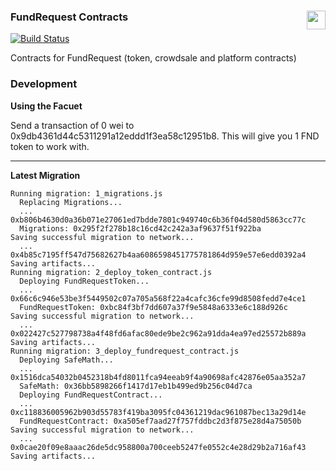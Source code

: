 ### FundRequest Contracts<img align="right" src="https://fundrequest.io/assets/img/logo.png" height="30px" />

[![Build Status](https://travis-ci.org/FundRequest/contracts.svg?branch=master)](https://travis-ci.org/FundRequest/contracts)

Contracts for FundRequest (token, crowdsale and platform contracts)


### Development

**Using the Facuet**

Send a transaction of 0 wei to 0x9db4361d44c5311291a12eddd1f3ea58c12951b8. This will give you 1 FND token to work with. 


---

**Latest Migration**


```
Running migration: 1_migrations.js
  Replacing Migrations...
  ... 0xb806b4630d0a36b071e27061ed7bdde7801c949740c6b36f04d580d5863cc77c
  Migrations: 0x295f2f278b18c16cd42c242a3af9637f51f922ba
Saving successful migration to network...
  ... 0x4b85c7195ff547d75682627b4aa6086598451775781864d959e57e6edd0392a4
Saving artifacts...
Running migration: 2_deploy_token_contract.js
  Deploying FundRequestToken...
  ... 0x66c6c946e53be3f5449502c07a705a568f22a4cafc36cfe99d8508fedd7e4ce1
  FundRequestToken: 0xbc84f3bf7dd607a37f9e5848a6333e6c188d926c
Saving successful migration to network...
  ... 0x022427c527798738a4f48fd6afac80ede9be2c962a91dda4ea97ed25572b889a
Saving artifacts...
Running migration: 3_deploy_fundrequest_contract.js
  Deploying SafeMath...
  ... 0x1516dca54032b0452318b4fd8011fca94eeab9f4a90698afc42876e05aa352a7
  SafeMath: 0x36bb5898266f1417d17eb1b499ed9b256c04d7ca
  Deploying FundRequestContract...
  ... 0xc118836005962b903d55783f419ba3095fc04361219dac961087bec13a29d14e
  FundRequestContract: 0xa505ef7aad27f757fddbc2d3f875e28d4a75050b
Saving successful migration to network...
  ... 0x0cae20f09e8aaac26de5dc958800a700ceeb5247fe0552c4e28d29b2a716af43
Saving artifacts...
```
